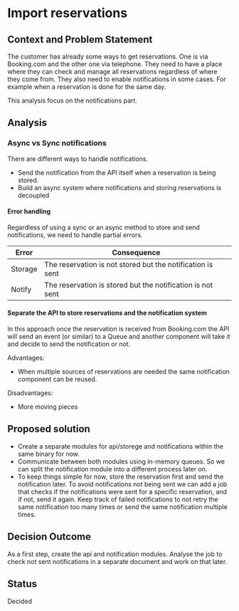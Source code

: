 # Import reservations

## Context and Problem Statement

The customer has already some ways to get reservations. One is via Booking.com and
the other one via telephone.
They need to have a place where they can check and manage all reservations regardless of
where they come from. They also need to enable notifications in some cases. For example
when a reservation is done for the same day.

This analysis focus on the notifications part.

## Analysis

### Async vs Sync notifications

There are different ways to handle notifications.

- Send the notification from the API itself when a reservation is being stored.
- Build an async system where notifications and storing reservations is decoupled

#### Error handling

Regardless of using a sync or an async method to store and send notifications, we need to handle partial errors.

| Error   | Consequence                                                |
| ------- | ---------------------------------------------------------- |
| Storage | The reservation is not stored but the notification is sent |
| Notify  | The reservation is stored but the notification is not sent |

#### Separate the API to store reservations and the notification system

In this approach once the reservation is received from Booking.com the API will send an event
(or similar) to a Queue and another component will take it and decide to send the notification
or not.

Advantages:

- When multiple sources of reservations are needed the same notification component can be reused.

Disadvantages:

- More moving pieces

## Proposed solution

- Create a separate modules for api/storege and notifications within the same binary for now.
- Communicate between both modules using in-memory queues. So we can split the notification module
  into a different process later on.
- To keep things simple for now, store the reservation first and send the notification later.
  To avoid notifications not being sent we can add a job that checks if the notifications were
  sent for a specific reservation, and if not, send it again. 
  Keep track of failed notifications to not retry the same notification too many times or send the same
  notification multiple times.

## Decision Outcome

As a first step, create the api and notification modules.
Analyse the job to check not sent notifications in a separate document and work on that later.

## Status

Decided
